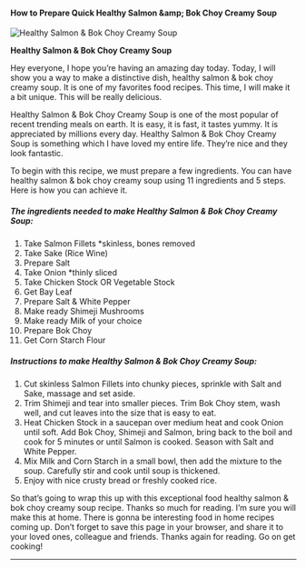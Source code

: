             

#### How to Prepare Quick Healthy Salmon &amp;amp; Bok Choy Creamy Soup

![Healthy Salmon &amp; Bok Choy Creamy Soup](https://img-global.cpcdn.com/recipes/3fc9cc9154f10998/751x532cq70/healthy-salmon-bok-choy-creamy-soup-recipe-main-photo.jpg)

**Healthy Salmon &amp; Bok Choy Creamy Soup**

Hey everyone, I hope you’re having an amazing day today. Today, I will show you a way to make a distinctive dish, healthy salmon & bok choy creamy soup. It is one of my favorites food recipes. This time, I will make it a bit unique. This will be really delicious.

Healthy Salmon & Bok Choy Creamy Soup is one of the most popular of recent trending meals on earth. It is easy, it is fast, it tastes yummy. It is appreciated by millions every day. Healthy Salmon & Bok Choy Creamy Soup is something which I have loved my entire life. They’re nice and they look fantastic.

To begin with this recipe, we must prepare a few ingredients. You can have healthy salmon & bok choy creamy soup using 11 ingredients and 5 steps. Here is how you can achieve it.

##### The ingredients needed to make Healthy Salmon & Bok Choy Creamy Soup:

1.  Take Salmon Fillets \*skinless, bones removed
2.  Take Sake (Rice Wine)
3.  Prepare Salt
4.  Take Onion \*thinly sliced
5.  Take Chicken Stock OR Vegetable Stock
6.  Get Bay Leaf
7.  Prepare Salt & White Pepper
8.  Make ready Shimeji Mushrooms
9.  Make ready Milk of your choice
10.  Prepare Bok Choy
11.  Get Corn Starch Flour

##### Instructions to make Healthy Salmon & Bok Choy Creamy Soup:

1.  Cut skinless Salmon Fillets into chunky pieces, sprinkle with Salt and Sake, massage and set aside.
2.  Trim Shimeji and tear into smaller pieces. Trim Bok Choy stem, wash well, and cut leaves into the size that is easy to eat.
3.  Heat Chicken Stock in a saucepan over medium heat and cook Onion until soft. Add Bok Choy, Shimeji and Salmon, bring back to the boil and cook for 5 minutes or until Salmon is cooked. Season with Salt and White Pepper.
4.  Mix Milk and Corn Starch in a small bowl, then add the mixture to the soup. Carefully stir and cook until soup is thickened.
5.  Enjoy with nice crusty bread or freshly cooked rice.

So that’s going to wrap this up with this exceptional food healthy salmon & bok choy creamy soup recipe. Thanks so much for reading. I’m sure you will make this at home. There is gonna be interesting food in home recipes coming up. Don’t forget to save this page in your browser, and share it to your loved ones, colleague and friends. Thanks again for reading. Go on get cooking!

* * *